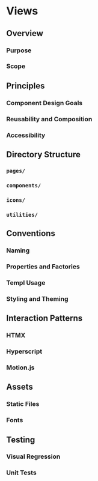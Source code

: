 # Views

## Overview

### Purpose

### Scope

## Principles

### Component Design Goals

### Reusability and Composition

### Accessibility

## Directory Structure

### `pages/`

### `components/`

### `icons/`

### `utilities/`

## Conventions

### Naming

### Properties and Factories

### Templ Usage

### Styling and Theming

## Interaction Patterns

### HTMX

### Hyperscript

### Motion.js

## Assets

### Static Files

### Fonts

## Testing

### Visual Regression

### Unit Tests
